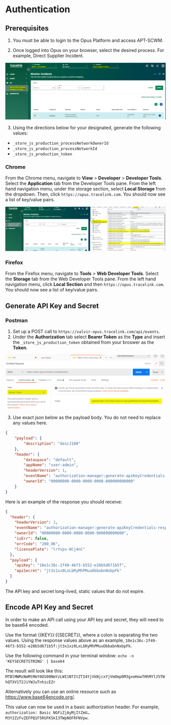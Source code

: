 # Authentication 

## Prerequisites 

1. You must be able to login to the Opus Platform and access APT-SCWM. 

2. Once logged into Opus on your browser, select the desired process. For example, Direct Supplier Incident. 

![Opus in Browser](images/opus_apt.png)

3. Using the directions below for your designated, generate the following values:

- `_store_js_production_processNetworkOwnerId`
- `_store_js_production_processNetworkId`
- `_store_js_production_token`

### Chrome

From the Chrome menu, navigate to **View** > **Developer** > **Developer Tools**.
Select the **Application** tab from the Developer Tools pane. From the left hand navigation menu, under the storage section, select
**Local Storage** from the dropdown. Then, click `https://opus.tracelink.com`. You should now see a list of key/value pairs. 

![Key Value Pairs](images/chrome_apt.png)

### Firefox

From the Firefox menu, navigate to **Tools** > **Web Developer Tools**.
Select the **Storage** tab from the Web Developer Tools pane. From the left hand navigation menu, click **Local Section** and then
`https://opus.tracelink.com`. You should now see a list of key/value pairs. 

## Generate API Key and Secret

### Postman

1. Set up a POST call to `https://valvir-opus.tracelink.com/api/events`.
2. Under the **Authorization** tab select **Bearer Token** as the **Type** and insert the `_store_js_production_token` obtained
from your broswer as the **Token**. 

![Postman Token](images/postman_token.png)

3. Use exact json below as the payload body. You do not need to replace any values here. 

```json
{
    "payload": {
        "description": "descJ100"
    },
    "header": {
        "dataspace": "default",
        "appName": "user-admin",
        "headerVersion": 1,
        "eventName": "authorization-manager:generate-apiKeyCredentials:v1",
        "ownerId": "00000000-0000-0000-0000-000000000000"
    }
}
```

Here is an example of the response you should receive: 

```json
{
  "header": {
    "headerVersion": 1,
    "eventName": "authorization-manager:generate-apiKeyCredentials-response:v1",
    "ownerId": "00000000-0000-0000-0000-000000000000",
    "isErr": false,
    "errCode": "200_OK",
    "licensePlate": "lrYvpv-0Cj4nC"
  },
  "payload": {
    "apiKey": "10e1c36c-2f49-46f3-b552-e28b5d671b5f",
    "apiSecret": "jt3x1xz0LxLbRyMhPMuuObbabnNxbpFk"
  }
}
```

The API key and secret long-lived, static values that do not expire. 

## Encode API Key and Secret

In order to make an API call using your API key and secret, they will need to be base64 encoded.

Use the format {{KEY}}:{{SECRET}}, where a colon is separating the two values. Using the response values above as an example,
`10e1c36c-2f49-46f3-b552-e28b5d671b5f:jt3x1xz0LxLbRyMhPMuuObbabnNxbpFk`.

Use the following command in your terminal window:
`echo -n 'KEYSECRETSTRING' | base64`

The result will look like this:
`MTBlMWMzNmMtMmY0OS00NmYzLWI1NTItZTI4YjVkNjcxYjVmOmp0M3gxeHowTHhMYlJ5TWhQTXV1T2JiYWJuTnhicEZr`

Alternatively you can use an online resource such as https://www.base64encode.org/.

This value can now be used in a basic authorization header. For example,
`authorization: Basic NGFiZjAyMjItZmU…M3Y2ZzFvZEFPQ1F5RUFKSkI3TWpNOFRFNVpw`.


